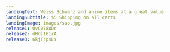 ```yaml
---
landingText: Weiss Schwarz and anime items at a great value
landingSubtitle: $5 Shipping on all carts
landingImage: images/sao.jpg
release1: QvC0788Dd
release2: dHdj1G1rA
release3: 6kjTrpsLY
---
```

